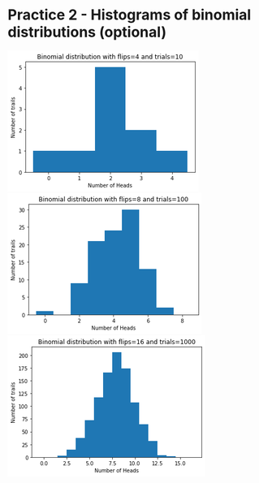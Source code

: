 # Practice 2 - Histograms of binomial distributions (optional)
![](../figures/Project2_fig1.png) \
![](../figures/Project2_fig2.png) \
![](../figures/Project2_fig3.png) 